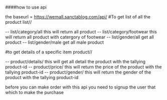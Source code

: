 ####how to use api

the baseurl = https://wemall.sanctablog.com/api/
#To get list of all  the product
list/<what-list-is-based-on>/<list-filter>

-- list/category/all
    this will return all product
-- list/category/footwear
    this will return all product with catergory of footwear
-- list/gender/all
    get all product
-- list/gender/male
    get all male product

#to get details of a specific item
product/<what-you-want-to-get>/<product-id>

-- product/details/<product-id>
    this will get all detail the product with the tallying product-id
-- product/price/<product-id>
    this will return the price of the product with the tallying product-id
-- product/gender/<product-id>
    this will return the gender of the product with the tallying product-id


before you can make order with this api you need to signup the user that which to make the purchase

